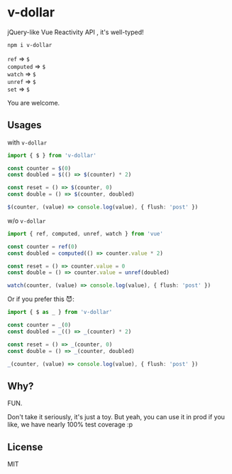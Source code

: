 # v-dollar

jQuery-like Vue Reactivity API , it's well-typed!

```bash
npm i v-dollar
```

`ref` => `$`<br>
`computed` => `$`<br>
`watch` => `$`<br>
`unref` => `$`<br>
`set` => `$`<br>

You are welcome.

## Usages

with `v-dollar`

```ts
import { $ } from 'v-dollar'

const counter = $(0)
const doubled = $(() => $(counter) * 2)

const reset = () => $(counter, 0)
const double = () => $(counter, doubled)

$(counter, (value) => console.log(value), { flush: 'post' })
```

w/o `v-dollar`

```ts
import { ref, computed, unref, watch } from 'vue'

const counter = ref(0)
const doubled = computed(() => counter.value * 2)

const reset = () => counter.value = 0
const double = () => counter.value = unref(doubled)

watch(counter, (value) => console.log(value), { flush: 'post' })
```

Or if you prefer this 😈: 

```ts
import { $ as _ } from 'v-dollar'

const counter = _(0)
const doubled = _(() => _(counter) * 2)

const reset = () => _(counter, 0)
const double = () => _(counter, doubled)

_(counter, (value) => console.log(value), { flush: 'post' })
```

## Why?

FUN.

Don't take it seriously, it's just a toy. But yeah, you can use it in prod if you like, we have nearly 100% test coverage :p

## License

MIT
